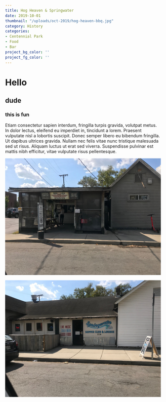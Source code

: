 ```yaml
---
title: Hog Heaven & Springwater
date: 2019-10-01
thumbnail: "/uploads/oct-2019/hog-heaven-bbq.jpg"
category: History
categories:
- Centennial Park
- Food
- Bar
project_bg_color: ''
project_fg_color: ''
---
```


# Hello

## dude 

### this is fun



Etiam consectetur sapien interdum, fringilla turpis gravida, volutpat metus. In dolor lectus, eleifend eu imperdiet in, tincidunt a lorem. Praesent vulputate nisl a lobortis suscipit. Donec semper libero eu bibendum fringilla. Ut dapibus ultrices gravida. Nullam nec felis vitae nunc tristique malesuada sed ut risus. Aliquam luctus ut erat sed viverra. Suspendisse pulvinar est mattis nibh efficitur, vitae vulputate risus pellentesque.

![Hog Heaven BBQ, Centennial Park, Nashville](/uploads/oct-2019/hog-heaven-bbq.jpg)

![Springwater, Centennial Park, Nashville](/uploads/oct-2019/springwater.jpg)


<!--stackedit_data:
eyJoaXN0b3J5IjpbLTgzODQ2NzA5NV19
-->